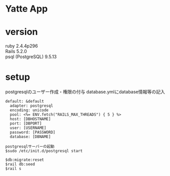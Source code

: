 # Yatte App

# version
ruby 2.4.4p296  
Rails 5.2.0  
psql (PostgreSQL) 9.5.13


# setup

postgresqlのユーザー作成・権限の付与
database.ymlにdatabase情報等の記入
```
default: &default
  adapter: postgresql
  encoding: unicode
  pool: <%= ENV.fetch("RAILS_MAX_THREADS") { 5 } %>
  host: [DBHOSTNAME]
  port: [DBPORT]
  user: [USERNAME]
  password: [PASSWORD]
  database: [DBNAME]

```

```
postgresqlサーバーの起動
$sudo /etc/init.d/postgresql start

$db:migrate:reset  
$rail db:seed  
$rail s  
```








